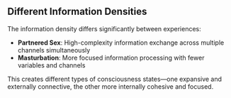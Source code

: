 ## Different Information Densities

The information density differs significantly between experiences:

- **Partnered Sex**: High-complexity information exchange across multiple channels simultaneously
- **Masturbation**: More focused information processing with fewer variables and channels

This creates different types of consciousness states—one expansive and externally connective, the other more internally cohesive and focused.